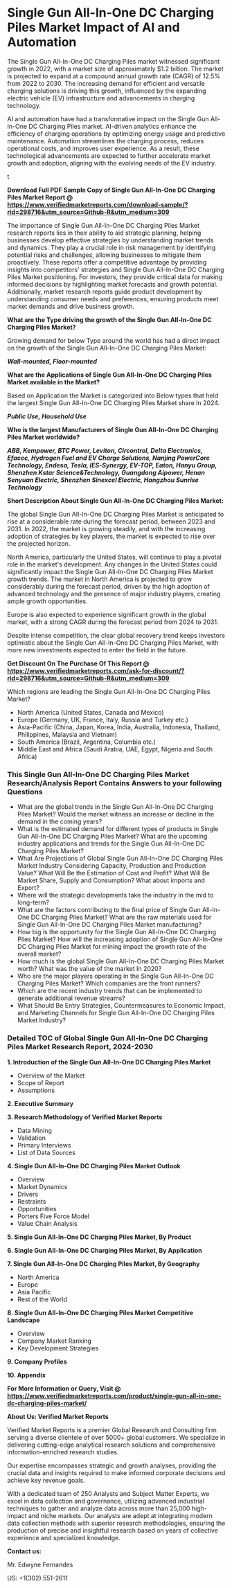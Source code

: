 <meta name="title" content="Global Single Gun All-In-One DC Charging Piles Market Impact of AI and Automation"><meta name="description" content="The Single Gun All-In-One DC Charging Piles market witnessed significant growth in 2022, with a market size of approximately $1.2 billion. The market is projected to e"><meta name="title" content="Single Gun All-In-One DC Charging Piles Market Size, Share, Scope, Trends, Growth, Opportunities, Analysis, Forecast"><h1>Single Gun All-In-One DC Charging Piles Market Impact of AI and Automation</h1><p>The Single Gun All-In-One DC Charging Piles market witnessed significant growth in 2022, with a market size of approximately $1.2 billion. The market is projected to expand at a compound annual growth rate (CAGR) of 12.5% from 2022 to 2030. The increasing demand for efficient and versatile charging solutions is driving this growth, influenced by the expanding electric vehicle (EV) infrastructure and advancements in charging technology.</p><p>AI and automation have had a transformative impact on the Single Gun All-In-One DC Charging Piles market. AI-driven analytics enhance the efficiency of charging operations by optimizing energy usage and predictive maintenance. Automation streamlines the charging process, reduces operational costs, and improves user experience. As a result, these technological advancements are expected to further accelerate market growth and adoption, aligning with the evolving needs of the EV industry.</p>t</p><p id="" class=""><strong>Download Full PDF Sample Copy of Single Gun All-In-One DC Charging Piles Market Report @ <a href="https://www.verifiedmarketreports.com/download-sample/?rid=298716&utm_source=Github-R&utm_medium=309" target="_blank">https://www.verifiedmarketreports.com/download-sample/?rid=298716&utm_source=Github-R&utm_medium=309</a></strong></p><p>The importance of&nbsp;Single Gun All-In-One DC Charging Piles Market research reports lies in their ability to aid strategic planning, helping businesses develop effective strategies by understanding market trends and dynamics. They play a crucial role in risk management by identifying potential risks and challenges, allowing businesses to mitigate them proactively. These reports offer a competitive advantage by providing insights into competitors' strategies and Single Gun All-In-One DC Charging Piles Market positioning. For investors, they provide critical data for making informed decisions by highlighting market forecasts and growth potential. Additionally, market research reports guide product development by understanding consumer needs and preferences, ensuring products meet market demands and drive business growth.</p><p><strong>What are the&nbsp;Type driving the growth of the Single Gun All-In-One DC Charging Piles Market?</strong></p><p id="" class="">Growing demand for below Type around the world has had a direct impact on the growth of the Single Gun All-In-One DC Charging Piles Market:</p><em><strong>Wall-mounted, Floor-mounted</strong></em></p><strong>What are the&nbsp;Applications&nbsp;of Single Gun All-In-One DC Charging Piles Market available in the Market?</strong></p><p id="" class="">Based on Application the Market is categorized into Below types that held the largest Single Gun All-In-One DC Charging Piles Market share In 2024.</p><em><strong>Public Use, Household Use</strong></em></p><strong>Who is the largest Manufacturers of Single Gun All-In-One DC Charging Piles Market worldwide?</strong></p><p><em><strong>ABB, Kempower, BTC Power, Leviton, Circontrol, Delta Electronics, Efacec, Hydrogen Fuel and EV Charge Solutions, Nanjing PowerCore Technology, Endesa, Tesla, IES-Synergy, EV-TOP, Eaton, Hanyu Group, Shenzhen Kstar Science&Technology, Guangdong Aipower, Henan Senyuan Electric, Shenzhen Sinexcel Electric, Hangzhou Sunrise Technology</strong></em></p><p id="" class=""><strong>Short Description About Single Gun All-In-One DC Charging Piles Market:</strong></p><p>The global Single Gun All-In-One DC Charging Piles Market is anticipated to rise at a considerable rate during the forecast period, between 2023 and 2031. In 2022, the market is growing steadily, and with the increasing adoption of strategies by key players, the market is expected to rise over the projected horizon.</p><p>North America, particularly the United States, will continue to play a pivotal role in the market's development. Any changes in the United States could significantly impact the Single Gun All-In-One DC Charging Piles Market growth trends. The market in North America is projected to grow considerably during the forecast period, driven by the high adoption of advanced technology and the presence of major industry players, creating ample growth opportunities.</p><p>Europe is also expected to experience significant growth in the global market, with a strong CAGR during the forecast period from 2024 to 2031.</p><p>Despite intense competition, the clear global recovery trend keeps investors optimistic about the Single Gun All-In-One DC Charging Piles Market, with more new investments expected to enter the field in the future.</p><p id="" class=""><strong>Get Discount On The Purchase Of This Report @ <a href="https://www.verifiedmarketreports.com/ask-for-discount/?rid=298716&utm_source=Github-R&utm_medium=309" target="_blank">https://www.verifiedmarketreports.com/ask-for-discount/?rid=298716&utm_source=Github-R&utm_medium=309</a></strong></p>Which regions are leading the Single Gun All-In-One DC Charging Piles Market?</p><ul><li>North America (United States, Canada and Mexico)</li><li>Europe (Germany, UK, France, Italy, Russia and Turkey etc.)</li><li>Asia-Pacific (China, Japan, Korea, India, Australia, Indonesia, Thailand, Philippines, Malaysia and Vietnam)</li><li>South America (Brazil, Argentina, Columbia etc.)</li><li>Middle East and Africa (Saudi Arabia, UAE, Egypt, Nigeria and South Africa)</li></ul><h3 id="" class="">This Single Gun All-In-One DC Charging Piles Market Research/Analysis Report Contains Answers to your following Questions</h3><ul><li>What are the global trends in the Single Gun All-In-One DC Charging Piles Market? Would the market witness an increase or decline in the demand in the coming years?</li><li>What is the estimated demand for different types of products in Single Gun All-In-One DC Charging Piles Market? What are the upcoming industry applications and trends for the Single Gun All-In-One DC Charging Piles Market?</li><li>What Are Projections of Global Single Gun All-In-One DC Charging Piles Market Industry Considering Capacity, Production and Production Value? What Will Be the Estimation of Cost and Profit? What Will Be Market Share, Supply and Consumption? What about imports and Export?</li><li>Where will the strategic developments take the industry in the mid to long-term?</li><li>What are the factors contributing to the final price of Single Gun All-In-One DC Charging Piles Market? What are the raw materials used for Single Gun All-In-One DC Charging Piles Market manufacturing?</li><li>How big is the opportunity for the Single Gun All-In-One DC Charging Piles Market? How will the increasing adoption of Single Gun All-In-One DC Charging Piles Market for mining impact the growth rate of the overall market?</li><li>How much is the global Single Gun All-In-One DC Charging Piles Market worth? What was the value of the market In 2020?</li><li>Who are the major players operating in the Single Gun All-In-One DC Charging Piles Market? Which companies are the front runners?</li><li>Which are the recent industry trends that can be implemented to generate additional revenue streams?</li><li>What Should Be Entry Strategies, Countermeasures to Economic Impact, and Marketing Channels for Single Gun All-In-One DC Charging Piles Market Industry?</li></ul><h3 id="" class="">Detailed TOC of Global Single Gun All-In-One DC Charging Piles Market Research Report, 2024-2030</h3><p id="" class=""><strong>1. Introduction of the Single Gun All-In-One DC Charging Piles Market</strong></p><ul><li>Overview of the Market</li><li>Scope of Report</li><li>Assumptions</li></ul><p id="" class=""><strong>2. Executive Summary</strong></p><p id="" class=""><strong>3. Research Methodology of Verified Market Reports</strong></p><ul><li>Data Mining</li><li>Validation</li><li>Primary Interviews</li><li>List of Data Sources</li></ul><p id="" class=""><strong>4. Single Gun All-In-One DC Charging Piles Market Outlook</strong></p><ul><li>Overview</li><li>Market Dynamics</li><li>Drivers</li><li>Restraints</li><li>Opportunities</li><li>Porters Five Force Model</li><li>Value Chain Analysis</li></ul><p id="" class=""><strong>5. Single Gun All-In-One DC Charging Piles Market, By Product</strong></p><p id="" class=""><strong>6. Single Gun All-In-One DC Charging Piles Market, By Application</strong></p><p id="" class=""><strong>7. Single Gun All-In-One DC Charging Piles Market, By Geography</strong></p><ul><li>North America</li><li>Europe</li><li>Asia Pacific</li><li>Rest of the World</li></ul><p id="" class=""><strong>8. Single Gun All-In-One DC Charging Piles Market Competitive Landscape</strong></p><ul><li>Overview</li><li>Company Market Ranking</li><li>Key Development Strategies</li></ul><p id="" class=""><strong>9. Company Profiles</strong></p><p id="" class=""><strong>10. Appendix</strong></p><p id="" class=""><strong>For More Information or Query, Visit @ <a href="https://www.verifiedmarketreports.com/product/single-gun-all-in-one-dc-charging-piles-market/" target="_blank">https://www.verifiedmarketreports.com/product/single-gun-all-in-one-dc-charging-piles-market/</a></strong></p><p id="" class=""><strong>About Us: Verified Market Reports</strong></p><p id="" class="">Verified Market Reports is a premier Global Research and Consulting firm serving a diverse clientele of over 5000+ global customers. We specialize in delivering cutting-edge analytical research solutions and comprehensive information-enriched research studies.</p><p id="" class="">Our expertise encompasses strategic and growth analyses, providing the crucial data and insights required to make informed corporate decisions and achieve key revenue goals.</p><p id="" class="">With a dedicated team of 250 Analysts and Subject Matter Experts, we excel in data collection and governance, utilizing advanced industrial techniques to gather and analyze data across more than 25,000 high-impact and niche markets. Our analysts are adept at integrating modern data collection methods with superior research methodologies, ensuring the production of precise and insightful research based on years of collective experience and specialized knowledge.</p><p id="" class=""><strong>Contact us:</strong></p><p id="" class="">Mr. Edwyne Fernandes</p><p id="" class="">US: +1(302) 551-2611</p>